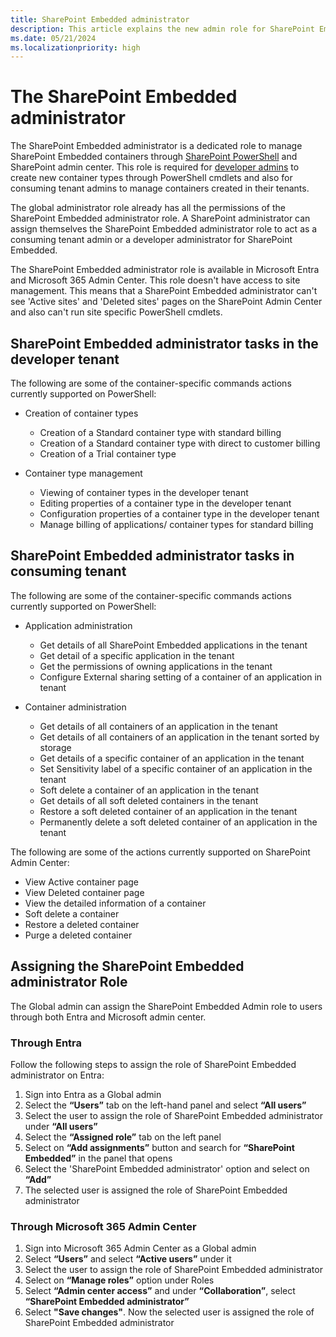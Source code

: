 ```yaml
---
title: SharePoint Embedded administrator
description: This article explains the new admin role for SharePoint Embedded.
ms.date: 05/21/2024
ms.localizationpriority: high
---
```


# The SharePoint Embedded administrator

The SharePoint Embedded administrator is a dedicated role to manage SharePoint Embedded containers through [SharePoint PowerShell](/powershell/module/sharepoint-online/connect-sposervice) and SharePoint admin center. This role is required for [developer admins](./developer-admin/dev-admin.md) to create new container types through PowerShell cmdlets and also for consuming tenant admins to manage containers created in their tenants.

The global administrator role already has all the permissions of the SharePoint Embedded administrator role. A SharePoint administrator can assign themselves the SharePoint Embedded administrator role to act as a consuming tenant admin or a developer administrator for SharePoint Embedded.

The SharePoint Embedded administrator role is available in Microsoft Entra and Microsoft 365 Admin Center. This role doesn't have access to site management. This means that a SharePoint Embedded administrator can't see 'Active sites' and 'Deleted sites' pages on the SharePoint Admin Center and also can't run site specific PowerShell cmdlets.

## SharePoint Embedded administrator tasks in the developer tenant

The following are some of the container-specific commands actions currently supported on PowerShell:

- Creation of container types
  - Creation of a Standard container type with standard billing
  - Creation of a Standard container type with direct to customer billing
  - Creation of a Trial container type

- Container type management
  - Viewing of container types in the developer tenant
  - Editing properties of a container type in the developer tenant
  - Configuration properties of a container type in the developer tenant
  - Manage billing of applications/ container types for standard billing

## SharePoint Embedded administrator tasks in consuming tenant

The following are some of the container-specific commands actions currently supported on PowerShell:

- Application administration
  - Get details of all SharePoint Embedded applications in the tenant
  - Get detail of a specific application in the tenant
  - Get the permissions of owning applications in the tenant
  - Configure External sharing setting of a container of an application in tenant

- Container administration
  - Get details of all containers of an application in the tenant
  - Get details of all containers of an application in the tenant sorted by storage
  - Get details of a specific container of an application in the tenant
  - Set Sensitivity label of a specific container of an application in the tenant
  - Soft delete a container of an application in the tenant
  - Get details of all soft deleted containers in the tenant
  - Restore a soft deleted container of an application in the tenant
  - Permanently delete a soft deleted container of an application in the tenant

The following are some of the actions currently supported on SharePoint Admin Center:

- View Active container page
- View Deleted container page
- View the detailed information of a container
- Soft delete a container
- Restore a deleted container
- Purge a deleted container

## Assigning the SharePoint Embedded administrator Role

The Global admin can assign the SharePoint Embedded Admin role to users through both Entra and Microsoft admin center.

### Through Entra

Follow the following steps to assign the role of SharePoint Embedded administrator on Entra:

1. Sign into Entra as a Global admin
1. Select the **“Users”** tab on the left-hand panel and select **“All users”**
1. Select the user to assign the role of SharePoint Embedded administrator under **“All users”**
1. Select the **“Assigned role”** tab on the left panel
1. Select on **“Add assignments”** button and search for **“SharePoint Embedded”** in the panel that opens
1. Select the 'SharePoint Embedded administrator' option and select on **“Add”**
1. The selected user is assigned the role of SharePoint Embedded administrator

### Through Microsoft 365 Admin Center

1. Sign into Microsoft 365 Admin Center as a Global admin
1. Select **“Users”** and select **“Active users”** under it
1. Select the user to assign the role of SharePoint Embedded administrator
1. Select on **“Manage roles”** option under Roles
1. Select **“Admin center access”** and under **“Collaboration”**, select **“SharePoint Embedded administrator”**
1. Select **"Save changes"**. Now the selected user is assigned the role of SharePoint Embedded administrator
